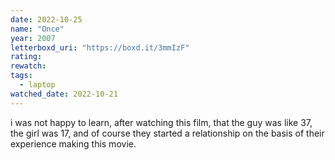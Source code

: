 ```yaml
---
date: 2022-10-25
name: "Once"
year: 2007
letterboxd_uri: "https://boxd.it/3mmIzF"
rating: 
rewatch: 
tags:
  - laptop
watched_date: 2022-10-21
---
```


i was not happy to learn, after watching this film, that the guy was like 37, the girl was 17, and of course they started a relationship on the basis of their experience making this movie.
